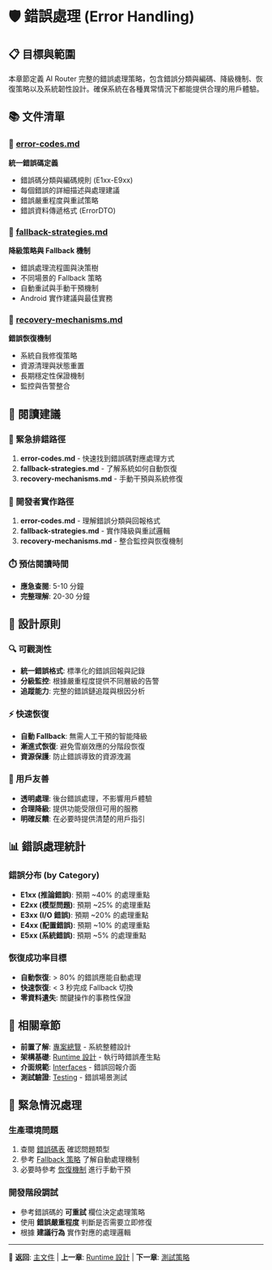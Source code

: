 # 🛡️ 錯誤處理 (Error Handling)

## 📋 目標與範圍

本章節定義 AI Router 完整的錯誤處理策略，包含錯誤分類與編碼、降級機制、恢復策略以及系統韌性設計。確保系統在各種異常情況下都能提供合理的用戶體驗。

## 📚 文件清單

### 🔢 [error-codes.md](./error-codes.md)
**統一錯誤碼定義**
- 錯誤碼分類與編碼規則 (E1xx-E9xx)
- 每個錯誤的詳細描述與處理建議
- 錯誤嚴重程度與重試策略
- 錯誤資料傳遞格式 (ErrorDTO)

### 🔄 [fallback-strategies.md](./fallback-strategies.md)
**降級策略與 Fallback 機制**
- 錯誤處理流程圖與決策樹
- 不同場景的 Fallback 策略
- 自動重試與手動干預機制
- Android 實作建議與最佳實務

### 🔧 [recovery-mechanisms.md](./recovery-mechanisms.md)
**錯誤恢復機制**
- 系統自我修復策略
- 資源清理與狀態重置
- 長期穩定性保證機制
- 監控與告警整合

## 🎯 閱讀建議

### 🚨 緊急排錯路徑
1. **error-codes.md** - 快速找到錯誤碼對應處理方式
2. **fallback-strategies.md** - 了解系統如何自動恢復
3. **recovery-mechanisms.md** - 手動干預與系統修復

### 🔧 開發者實作路徑
1. **error-codes.md** - 理解錯誤分類與回報格式
2. **fallback-strategies.md** - 實作降級與重試邏輯
3. **recovery-mechanisms.md** - 整合監控與恢復機制

### ⏱️ 預估閱讀時間
- **應急查閱**: 5-10 分鐘
- **完整理解**: 20-30 分鐘

## 🎯 設計原則

### 🔍 可觀測性
- **統一錯誤格式**: 標準化的錯誤回報與記錄
- **分級監控**: 根據嚴重程度提供不同層級的告警
- **追蹤能力**: 完整的錯誤鏈追蹤與根因分析

### ⚡ 快速恢復
- **自動 Fallback**: 無需人工干預的智能降級
- **漸進式恢復**: 避免雪崩效應的分階段恢復
- **資源保護**: 防止錯誤導致的資源洩漏

### 👥 用戶友善
- **透明處理**: 後台錯誤處理，不影響用戶體驗
- **合理降級**: 提供功能受限但可用的服務
- **明確反饋**: 在必要時提供清楚的用戶指引

## 📊 錯誤處理統計

### 錯誤分布 (by Category)
- **E1xx (推論錯誤)**: 預期 ~40% 的處理重點
- **E2xx (模型問題)**: 預期 ~25% 的處理重點  
- **E3xx (I/O 錯誤)**: 預期 ~20% 的處理重點
- **E4xx (配置錯誤)**: 預期 ~10% 的處理重點
- **E5xx (系統錯誤)**: 預期 ~5% 的處理重點

### 恢復成功率目標
- **自動恢復**: > 80% 的錯誤應能自動處理
- **快速恢復**: < 3 秒完成 Fallback 切換
- **零資料遺失**: 關鍵操作的事務性保證

## 🔗 相關章節

- **前置了解**: [專案總覽](../00-Overview/project-overview.md) - 系統整體設計
- **架構基礎**: [Runtime 設計](../04-Runtime/) - 執行時錯誤產生點
- **介面規範**: [Interfaces](../02-Interfaces/) - 錯誤回報介面
- **測試驗證**: [Testing](../06-Testing/) - 錯誤場景測試

## 🚨 緊急情況處理

### 生產環境問題
1. 查閱 [錯誤碼表](./error-codes.md) 確認問題類型
2. 參考 [Fallback 策略](./fallback-strategies.md) 了解自動處理機制
3. 必要時參考 [恢復機制](./recovery-mechanisms.md) 進行手動干預

### 開發階段調試
- 參考錯誤碼的 **可重試** 欄位決定處理策略
- 使用 **錯誤嚴重程度** 判斷是否需要立即修復
- 根據 **建議行為** 實作對應的處理邏輯

---

📍 **返回**: [主文件](../README.md) | **上一章**: [Runtime 設計](../04-Runtime/) | **下一章**: [測試策略](../06-Testing/) 